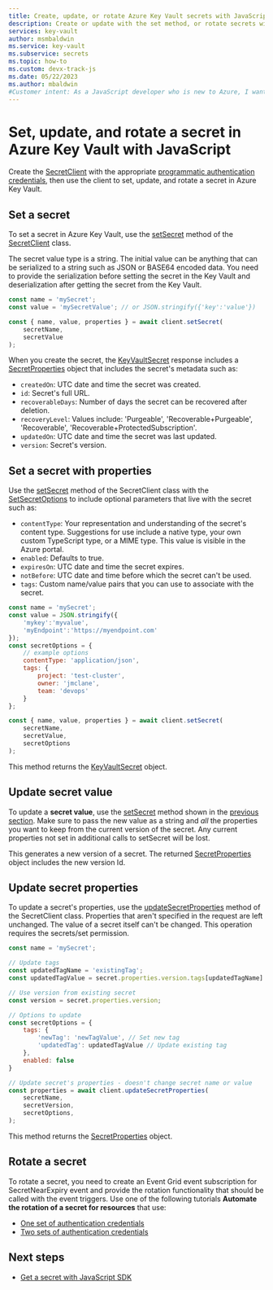 ```yaml
---
title: Create, update, or rotate Azure Key Vault secrets with JavaScript
description: Create or update with the set method, or rotate secrets with JavaScript. 
services: key-vault
author: msmbaldwin
ms.service: key-vault
ms.subservice: secrets
ms.topic: how-to
ms.custom: devx-track-js
ms.date: 05/22/2023
ms.author: mbaldwin
#Customer intent: As a JavaScript developer who is new to Azure, I want to create, update, or rotate a secret to the Key Vault with the SDK.
---
```


# Set, update, and rotate a secret in Azure Key Vault with JavaScript

Create the [SecretClient](/javascript/api/@azure/keyvault-secrets/secretclient) with the appropriate [programmatic authentication credentials](javascript-developer-guide-get-started.md#authorize-access-and-connect-to-key-vault), then use the client to set, update, and rotate a secret in Azure Key Vault.

## Set a secret

To set a secret in Azure Key Vault, use the [setSecret](/javascript/api/@azure/keyvault-secrets/secretclient#@azure-keyvault-secrets-secretclient-setsecret) method of the [SecretClient](/javascript/api/@azure/keyvault-secrets/secretclient) class. 

The secret value type is a string. The initial value can be anything that can be serialized to a string such as JSON or BASE64 encoded data. You need to provide the serialization before setting the secret in the Key Vault and deserialization after getting the secret from the Key Vault.

```javascript
const name = 'mySecret';
const value = 'mySecretValue'; // or JSON.stringify({'key':'value'})

const { name, value, properties } = await client.setSecret(
    secretName,
    secretValue
); 
```

When you create the secret, the [KeyVaultSecret](/javascript/api/@azure/keyvault-secrets/keyvaultsecret) response includes a [SecretProperties](/javascript/api/@azure/keyvault-secrets/secretproperties) object that includes the secret's metadata such as:

* `createdOn`: UTC date and time the secret was created. 
* `id`: Secret's full URL.
* `recoverableDays`: Number of days the secret can be recovered after deletion.
* `recoveryLevel`: Values include: 'Purgeable', 'Recoverable+Purgeable', 'Recoverable', 'Recoverable+ProtectedSubscription'. 
* `updatedOn`: UTC date and time the secret was last updated.
* `version`: Secret's version. 

## Set a secret with properties

Use the [setSecret](/javascript/api/@azure/keyvault-secrets/secretclient#@azure-keyvault-secrets-secretclient-setsecret) method of the SecretClient class with the [SetSecretOptions](/javascript/api/@azure/keyvault-secrets/setsecretoptions) to include optional parameters that live with the secret such as: 

* `contentType`: Your representation and understanding of the secret's content type. Suggestions for use include a native type, your own custom TypeScript type, or a MIME type. This value is visible in the Azure portal.
* `enabled`: Defaults to true.
* `expiresOn`: UTC date and time the secret expires.
* `notBefore`: UTC date and time before which the secret can't be used.
* `tags`: Custom name/value pairs that you can use to associate with the secret.

```javascript
const name = 'mySecret';
const value = JSON.stringify({
    'mykey':'myvalue', 
    'myEndpoint':'https://myendpoint.com'
});
const secretOptions = {
    // example options
    contentType: 'application/json',
    tags: { 
        project: 'test-cluster', 
        owner: 'jmclane',
        team: 'devops'
    }
};

const { name, value, properties } = await client.setSecret(
    secretName,
    secretValue, 
    secretOptions
);
```

This method returns the [KeyVaultSecret](/javascript/api/@azure/keyvault-secrets/keyvaultsecret) object. 

## Update secret value

To update a **secret value**, use the [setSecret](/javascript/api/@azure/keyvault-secrets/secretclient#@azure-keyvault-secrets-secretclient-setsecret) method shown in the [previous section](#set-a-secret-with-properties). Make sure to pass the new value as a string and _all_ the properties you want to keep from the current version of the secret. Any current properties not set in additional calls to setSecret will be lost. 

This generates a new version of a secret. The returned [SecretProperties](/javascript/api/@azure/keyvault-secrets/secretproperties) object includes the new version Id.

## Update secret properties

To update a secret's properties, use the [updateSecretProperties](/javascript/api/@azure/keyvault-secrets/secretclient#@azure-keyvault-secrets-secretclient-updatesecretproperties) method of the SecretClient class. Properties that aren't specified in the request are left unchanged. The value of a secret itself can't be changed. This operation requires the secrets/set permission.

```javascript
const name = 'mySecret';

// Update tags
const updatedTagName = 'existingTag';
const updatedTagValue = secret.properties.version.tags[updatedTagName] + ' additional information';

// Use version from existing secret
const version = secret.properties.version;

// Options to update
const secretOptions = {
    tags: {
        'newTag': 'newTagValue', // Set new tag
        'updatedTag': updatedTagValue // Update existing tag
    },
    enabled: false
}

// Update secret's properties - doesn't change secret name or value
const properties = await client.updateSecretProperties(
    secretName,
    secretVersion,
    secretOptions,
);
```

This method returns the [SecretProperties](/javascript/api/@azure/keyvault-secrets/secretproperties) object. 

## Rotate a secret

To rotate a secret, you need to create an Event Grid event subscription for SecretNearExpiry event and provide the rotation functionality that should be called with the event triggers. Use one of the following tutorials **Automate the rotation of a secret for resources** that use:

* [One set of authentication credentials](tutorial-rotation.md)
* [Two sets of authentication credentials](tutorial-rotation-dual.md)

## Next steps

* [Get a secret with JavaScript SDK](javascript-developer-guide-get-secret.md)